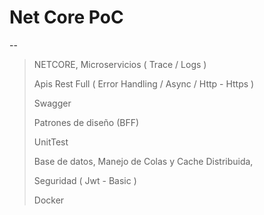 ﻿# Net Core PoC
-- 
>NETCORE, Microservicios ( Trace / Logs )
> 
>Apis Rest Full ( Error Handling / Async / Http - Https )
> 
>Swagger
> 
>Patrones de diseño (BFF)
> 
>UnitTest
> 
>Base de datos, Manejo de Colas y Cache Distribuida,
> 
>Seguridad ( Jwt - Basic )
> 
>Docker
